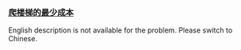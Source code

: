 ### [爬楼梯的最少成本](https://leetcode.com/problems/GzCJIP)

<p>English description is not available for the problem. Please switch to Chinese.</p>
